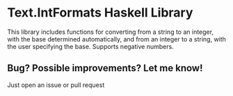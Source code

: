 # Text.IntFormats Haskell Library

This library includes functions for converting from a string to an integer,
with the base determined automatically, and from an integer to a string,
with the user specifying the base. Supports negative numbers.

## Bug? Possible improvements? Let me know!

Just open an issue or pull request
